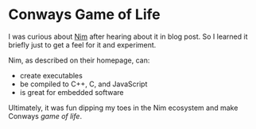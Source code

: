 # Conways Game of Life

I was curious about [Nim](https://nim-lang.org/) after hearing about it in blog post. So I learned it briefly just to get a feel for it and experiment. 

Nim, as described on their homepage, can:

- create executables
- be compiled to C++, C, and JavaScript
- is great for embedded software

Ultimately, it was fun dipping my toes in the Nim ecosystem and make Conways _game of life_.
